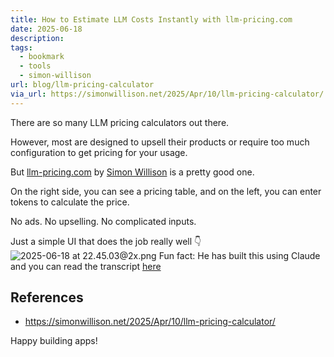 ```yaml
---
title: How to Estimate LLM Costs Instantly with llm-pricing.com
date: 2025-06-18
description: 
tags:
  - bookmark
  - tools
  - simon-willison
url: blog/llm-pricing-calculator
via_url: https://simonwillison.net/2025/Apr/10/llm-pricing-calculator/
---
```

There are so many LLM pricing calculators out there.

However, most are designed to upsell their products or require too much configuration to get pricing for your usage.

But [llm-pricing.com](https://www.llm-prices.com) by [Simon Willison](https://simonwillison.net)  is a pretty good one.

On the right side, you can see a pricing table, and on the left, you can enter tokens to calculate the price.

No ads. No upselling. No complicated inputs.

Just a simple UI that does the job really well 👇
![2025-06-18 at 22.45.03@2x.png](https://images.nesin.io/qblog/AIEngineerGuide/images/2025-06/2025-06-18-at-22.45.03-at-2x.png)
Fun fact: He has built this using Claude and you can read the transcript [here](https://claude.ai/share/5e0eebde-6204-4496-aa1a-fcc519df44b2)
## References
- https://simonwillison.net/2025/Apr/10/llm-pricing-calculator/

Happy building apps!